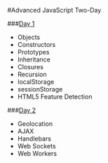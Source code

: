 #Advanced JavaScript Two-Day

###[Day 1](day_1/)
- Objects
- Constructors
- Prototypes
- Inheritance
- Closures
- Recursion
- localStorage
- sessionStorage
- HTML5 Feature Detection

###[Day 2](day_2/)
- Geolocation
- AJAX
- Handlebars
- Web Sockets
- Web Workers
